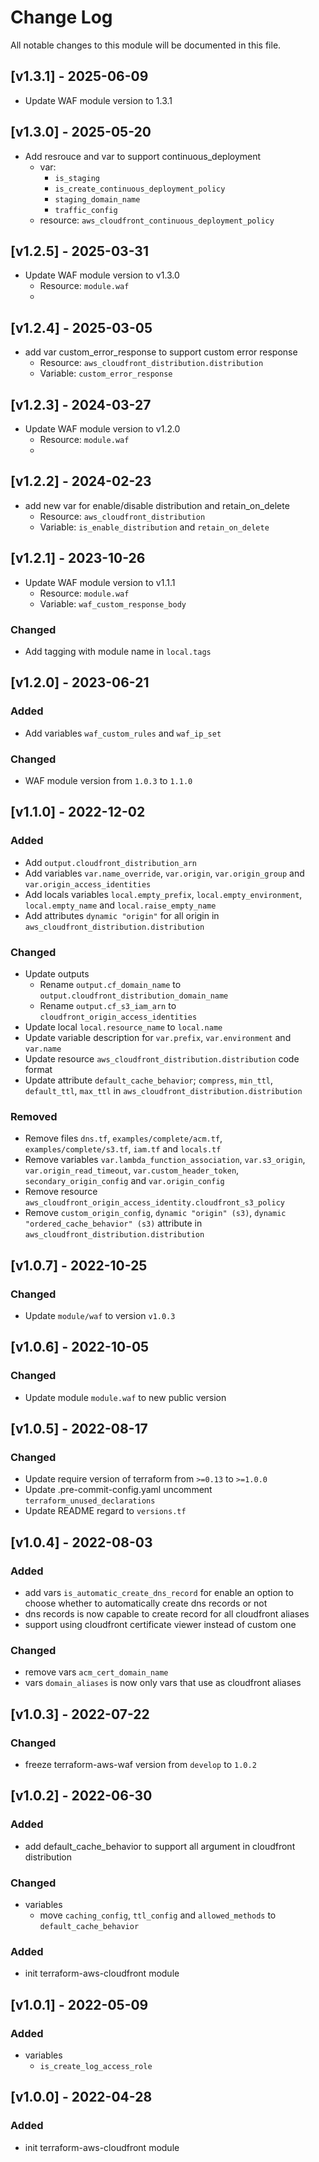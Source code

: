 # Change Log

All notable changes to this module will be documented in this file.

## [v1.3.1] - 2025-06-09

- Update WAF module version to 1.3.1

## [v1.3.0] - 2025-05-20

- Add resrouce and var to support continuous_deployment
  - var: 
    - `is_staging`
    - `is_create_continuous_deployment_policy` 
    - `staging_domain_name`
    - `traffic_config`
  - resource: `aws_cloudfront_continuous_deployment_policy`

## [v1.2.5] - 2025-03-31

- Update WAF module version to v1.3.0
  - Resource: `module.waf`
  - 
## [v1.2.4] - 2025-03-05

- add var custom_error_response to support custom error response
  - Resource: `aws_cloudfront_distribution.distribution`
  - Variable: `custom_error_response`

## [v1.2.3] - 2024-03-27

- Update WAF module version to v1.2.0
  - Resource: `module.waf`
  - 
## [v1.2.2] - 2024-02-23

- add new var for enable/disable distribution and retain_on_delete
  - Resource: `aws_cloudfront_distribution`
  - Variable: `is_enable_distribution` and `retain_on_delete`

## [v1.2.1] - 2023-10-26

- Update WAF module version to v1.1.1
  - Resource: `module.waf`
  - Variable: `waf_custom_response_body`

### Changed

- Add tagging with module name in `local.tags`

## [v1.2.0] - 2023-06-21

### Added

- Add variables `waf_custom_rules` and `waf_ip_set`

### Changed

- WAF module version from `1.0.3` to `1.1.0`

## [v1.1.0] - 2022-12-02

### Added

- Add `output.cloudfront_distribution_arn`
- Add variables `var.name_override`, `var.origin`, `var.origin_group` and `var.origin_access_identities`
- Add locals variables `local.empty_prefix`, `local.empty_environment`, `local.empty_name` and `local.raise_empty_name`
- Add attributes `dynamic "origin"` for all origin in `aws_cloudfront_distribution.distribution`

### Changed

- Update outputs
    - Rename `output.cf_domain_name` to `output.cloudfront_distribution_domain_name`
    - Rename `output.cf_s3_iam_arn` to `cloudfront_origin_access_identities`
- Update local `local.resource_name` to `local.name`
- Update variable description for `var.prefix`, `var.environment` and `var.name`
- Update resource `aws_cloudfront_distribution.distribution` code format
- Update attribute `default_cache_behavior`; `compress`, `min_ttl`, `default_ttl`, `max_ttl` in `aws_cloudfront_distribution.distribution`

### Removed

- Remove files `dns.tf`, `examples/complete/acm.tf`, `examples/complete/s3.tf`, `iam.tf` and `locals.tf`
- Remove variables `var.lambda_function_association`, `var.s3_origin`, `var.origin_read_timeout`, `var.custom_header_token`, `secondary_origin_config` and `var.origin_config`
- Remove resource `aws_cloudfront_origin_access_identity.cloudfront_s3_policy`
- Remove `custom_origin_config`, `dynamic "origin" (s3)`, `dynamic "ordered_cache_behavior" (s3)` attribute in `aws_cloudfront_distribution.distribution`

## [v1.0.7] - 2022-10-25

### Changed

- Update `module/waf` to version `v1.0.3`

## [v1.0.6] - 2022-10-05

### Changed

- Update module `module.waf` to new public version

## [v1.0.5] - 2022-08-17

### Changed

- Update require version of terraform from `>=0.13` to `>=1.0.0`
- Update .pre-commit-config.yaml uncomment `terraform_unused_declarations`
- Update README regard to `versions.tf`

## [v1.0.4] - 2022-08-03

### Added

- add vars `is_automatic_create_dns_record` for enable an option to choose whether to automatically create dns records or not
- dns records is now capable to create record for all cloudfront aliases
- support using cloudfront certificate viewer instead of custom one

### Changed

- remove vars `acm_cert_domain_name`
- vars `domain_aliases` is now only vars that use as cloudfront aliases

## [v1.0.3] - 2022-07-22

### Changed

- freeze terraform-aws-waf version from `develop` to `1.0.2`

## [v1.0.2] - 2022-06-30

### Added

- add default_cache_behavior to support all argument in cloudfront distribution

### Changed

- variables
  - move `caching_config`, `ttl_config` and `allowed_methods` to `default_cache_behavior`

### Added

- init terraform-aws-cloudfront module

## [v1.0.1] - 2022-05-09

### Added

- variables
  - `is_create_log_access_role`

## [v1.0.0] - 2022-04-28

### Added

- init terraform-aws-cloudfront module
